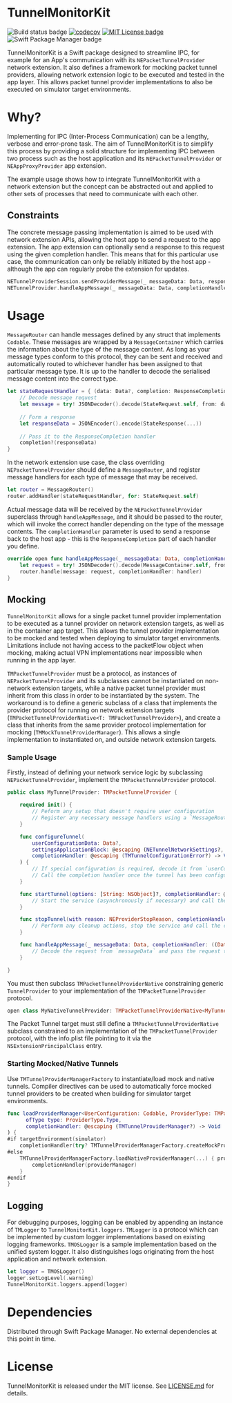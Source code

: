 # TunnelMonitorKit

![Build status badge](https://github.com/chrisjanusiewicz/TunnelMonitorKit/actions/workflows/ci.yml/badge.svg)
[![codecov](https://codecov.io/gh/ChrisJanusiewicz/TunnelMonitorKit/branch/master/graph/badge.svg?token=SI8AY4N5PS)](https://codecov.io/gh/ChrisJanusiewicz/TunnelMonitorKit)
[![MIT License badge](https://img.shields.io/badge/License-MIT-yellow.svg)](https://opensource.org/licenses/MIT)
![Swift Package Manager badge](https://img.shields.io/badge/Swift_Package_Manager-compatible-blue)

TunnelMonitorKit is a Swift package designed to streamline IPC, for example for an App's communication with its `NEPacketTunnelProvider` network extension.
It also defines a framework for mocking packet tunnel providers, allowing network extension logic to be executed and tested in the app layer.
This allows packet tunnel provider implementations to also be executed on simulator target environments.

# Why?

Implementing for IPC (Inter-Process Communication) can be a lengthy, verbose and error-prone task.
The aim of TunnelMonitorKit is to simplify this process by providing a solid structure for implementing IPC between two process such as the host application and its `NEPacketTunnelProvider` or `NEAppProxyProvider` app extension.

The example usage shows how to integrate TunnelMonitorKit with a network extension but the concept can be abstracted out and applied to other sets of processes that need to communicate with each other.

## Constraints

The concrete message passing implementation is aimed to be used with network extension APIs, allowing the host app to send a request to the app extension.
The app extension can optionally send a response to this request using the given completion handler.
This means that for this particular use case, the communication can only be reliably initiated by the host app - although the app can regularly probe the extension for updates.

```swift
NETunnelProviderSession.sendProviderMessage(_ messageData: Data, responseHandler: ((Data?) -> Void)? = nil) throws
NETunnelProvider.handleAppMessage(_ messageData: Data, completionHandler: ((Data?) -> Void)? = nil)
```

# Usage

`MessageRouter` can handle messages defined by any struct that implements `Codable`.
These messages are wrapped by a `MessageContainer` which carries the information about the type of the message content.
As long as your message types conform to this protocol, they can be sent and received and automatically routed to whichever handler has been assigned to that particular message type.
It is up to the handler to decode the serialised message content into the correct type.

```swift
let stateRequestHandler = { (data: Data?, completion: ResponseCompletion) -> Void in
    // Decode message request
    let message = try! JSONDecoder().decode(StateRequest.self, from: data!)
    
    // Form a response
    let responseData = JSONEncoder().encode(StateResponse(...))
    
    // Pass it to the ResponseCompletion handler
    completion?(responseData)
}
```

In the network extension use case, the class overriding `NEPacketTunnelProvider` should define a `MessageRouter`, and register message handlers for each type of message that may be received.

```swift
let router = MessageRouter()
router.addHandler(stateRequestHandler, for: StateRequest.self)
```

Actual message data will be received by the `NEPacketTunnelProvider` superclass through `handleAppMessage`, and it should be passed to the router, which will invoke the correct handler depending on the type of the message contents.
The `completionHandler` parameter is used to send a response back to the host app - this is the `ResponseCompletion` part of each handler you define.

```swift
override open func handleAppMessage(_ messageData: Data, completionHandler: ((Data?) -> Void)?) {
    let request = try! JSONDecoder().decode(MessageContainer.self, from: messageData)
    router.handle(message: request, completionHandler: handler)
}
```

## Mocking

`TunnelMonitorKit` allows for a single packet tunnel provider implementation to be executed as a tunnel provider on network extension targets, as well as in the container app target.
This allows the tunnel provider implementation to be mocked and tested when deploying to simulator target environments.
Limitations include not having access to the packetFlow object when mocking, making actual VPN implementations near impossible when running in the app layer.

`TMPacketTunnelProvider` must be a protocol, as instances of `NEPacketTunnelProvider` and its subclasses cannot be instantiated on non-network extension targets, while a native packet tunnel provider must inherit from this class in order to be instantiated by the system.
The workaround is to define a generic subclass of a class that implements the provider protocol for running on network extension targets (`TMPacketTunnelProviderNative<T: TMPacketTunnelProvider>`), and create a class that inherits from the same provider protocol implementation for mocking (`TMMockTunnelProviderManager`).
This allows a single implementation to instantiated on, and outside network extension targets.

### Sample Usage

Firstly, instead of defining your network service logic by subclassing `NEPacketTunnelProvider`, implement the `TMPacketTunnelProvider` protocol.

```swift
public class MyTunnelProvider: TMPacketTunnelProvider {

    required init() {
        // Peform any setup that doesn't require user configuration
        // Register any necessary message handlers using a `MessageRouter` in order to take advantage of `TunnelMonitor` functionality
    }

    func configureTunnel(
        userConfigurationData: Data?,
        settingsApplicationBlock: @escaping (NETunnelNetworkSettings?, ((Error?) -> Void)?) -> Void,
        completionHandler: @escaping (TMTunnelConfigurationError?) -> Void
    ) {
        // If special configuration is required, decode it from `userConfigurationData`.
        // Call the completion handler once the tunnel has been configured.
    }

    func startTunnel(options: [String: NSObject]?, completionHandler: @escaping (Error?) -> Void) {
        // Start the service (asynchronously if necessary) and call the completion handler when finished.
    }

    func stopTunnel(with reason: NEProviderStopReason, completionHandler: @escaping () -> Void) {
        // Perform any cleanup actions, stop the service and call the completion handler.
    }

    func handleAppMessage(_ messageData: Data, completionHandler: ((Data?) -> Void)?) {
        // Decode the request from `messageData` and pass the request to a `MessageRouter` to respond using the correct message handler
    }

}
```

You must then subclass `TMPacketTunnelProviderNative` constraining generic `TunnelProvider` to your implementation of the `TMPacketTunnelProvider` protocol.

```swift
open class MyNativeTunnelProvider: TMPacketTunnelProviderNative<MyTunnelProvider> { }
```

The Packet Tunnel target must still define a `TMPacketTunnelProviderNative` subclass constrained to an implementation of the `TMPacketTunnelProvider` protocol, with the info.plist file pointing to it via the `NSExtensionPrincipalClass` entry.

### Starting Mocked/Native Tunnels

Use `TMTunnelProviderManagerFactory` to instantiate/load mock and native tunnels.
Compiler directives can be used to automatically force mocked tunnel providers to be created when building for simulator target environments.

```swift
func loadProviderManager<UserConfiguration: Codable, ProviderType: TMPacketTunnelProvider>(
      ofType type: ProviderType.Type,
      completionHandler: @escaping (TMTunnelProviderManager?) -> Void
) {
#if targetEnvironment(simulator)
    completionHandler(try? TMTunnelProviderManagerFactory.createMockProviderManager(...))
#else
    TMTunnelProviderManagerFactory.loadNativeProviderManager(...) { providerManager in
        completionHandler(providerManager)
    }
#endif
}
```

## Logging

For debugging purposes, logging can be enabled by appending an instance of `TMLogger` to `TunnelMonitorKit.loggers`.
`TMLogger` is a protocol which can be implemented by custom logger implementations based on existing logging frameworks.
`TMOSLogger` is a sample implementation based on the unified system logger.
It also distinguishes logs originating from the host application and network extension.

```swift
let logger = TMOSLogger()
logger.setLogLevel(.warning)
TunnelMonitorKit.loggers.append(logger)
```

# Dependencies

Distributed through Swift Package Manager.
No external dependencies at this point in time.

# License

TunnelMonitorKit is released under the MIT license. See [LICENSE.md](LICENSE.md) for details.
